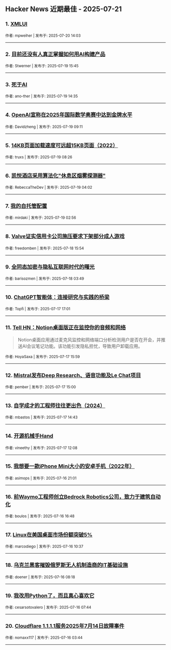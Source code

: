 ## Hacker News 近期最佳 - 2025-07-21


### 1. [XMLUI](https://news.ycombinator.com/item?id=44625292)

<sub>作者: mpweiher | 发布于: 2025-07-20 14:03</sub>

---

### 2. [目前还没有人真正掌握如何用AI构建产品](https://news.ycombinator.com/item?id=44616479)

<sub>作者: Stwerner | 发布于: 2025-07-19 15:45</sub>

---

### 3. [死于AI](https://news.ycombinator.com/item?id=44615801)

<sub>作者: ano-ther | 发布于: 2025-07-19 14:35</sub>

---

### 4. [OpenAI宣称在2025年国际数学奥赛中达到金牌水平](https://news.ycombinator.com/item?id=44613840)

<sub>作者: Davidzheng | 发布于: 2025-07-19 09:11</sub>

---

### 5. [14KB页面加载速度可远超15KB页面（2022）](https://news.ycombinator.com/item?id=44613625)

<sub>作者: truxs | 发布于: 2025-07-19 08:26</sub>

---

### 6. [凯悦酒店采用算法化"休息区烟雾探测器"](https://news.ycombinator.com/item?id=44612487)

<sub>作者: RebeccaTheDev | 发布于: 2025-07-19 04:02</sub>

---

### 7. [我的自托管配置](https://news.ycombinator.com/item?id=44612151)

<sub>作者: mirdaki | 发布于: 2025-07-19 02:56</sub>

---

### 8. [Valve证实信用卡公司施压要求下架部分成人游戏](https://news.ycombinator.com/item?id=44606184)

<sub>作者: freedomben | 发布于: 2025-07-18 15:54</sub>

---

### 9. [全同态加密与隐私互联网时代的曙光](https://news.ycombinator.com/item?id=44601023)

<sub>作者: barisozmen | 发布于: 2025-07-18 03:49</sub>

---

### 10. [ChatGPT智能体：连接研究与实践的桥梁](https://news.ycombinator.com/item?id=44595492)

<sub>作者: Topfi | 发布于: 2025-07-17 17:01</sub>

---

### 11. [Tell HN：Notion桌面版正在监控你的音频和网络](https://news.ycombinator.com/item?id=44594790)
> Notion桌面应用通过麦克风监控和网络端口分析检测用户是否在开会，并推送AI会议笔记功能。该功能引发隐私担忧，导致用户卸载应用。

<sub>作者: HoyaSaxa | 发布于: 2025-07-17 15:59</sub>

---

### 12. [Mistral发布Deep Research、语音功能及Le Chat项目](https://news.ycombinator.com/item?id=44594156)

<sub>作者: pember | 发布于: 2025-07-17 15:00</sub>

---

### 13. [自学成才的工程师往往更出色（2024）](https://news.ycombinator.com/item?id=44593972)

<sub>作者: mbastos | 发布于: 2025-07-17 14:43</sub>

---

### 14. [开源机械手Hand](https://news.ycombinator.com/item?id=44592413)

<sub>作者: vineethy | 发布于: 2025-07-17 12:08</sub>

---

### 15. [我想要一款iPhone Mini大小的安卓手机（2022年）](https://news.ycombinator.com/item?id=44586723)

<sub>作者: asimops | 发布于: 2025-07-16 21:01</sub>

---

### 16. [前Waymo工程师创立Bedrock Robotics公司，致力于建筑自动化](https://news.ycombinator.com/item?id=44584372)

<sub>作者: boulos | 发布于: 2025-07-16 16:48</sub>

---

### 17. [Linux在美国桌面市场份额突破5%](https://news.ycombinator.com/item?id=44580682)

<sub>作者: marcodiego | 发布于: 2025-07-16 10:37</sub>

---

### 18. [乌克兰黑客摧毁俄罗斯无人机制造商的IT基础设施](https://news.ycombinator.com/item?id=44579902)

<sub>作者: doener | 发布于: 2025-07-16 08:18</sub>

---

### 19. [我改用Python了，而且真心喜欢它](https://news.ycombinator.com/item?id=44579717)

<sub>作者: cesarsotovalero | 发布于: 2025-07-16 07:44</sub>

---

### 20. [Cloudflare 1.1.1.1服务2025年7月14日故障事件](https://news.ycombinator.com/item?id=44578490)

<sub>作者: nomaxx117 | 发布于: 2025-07-16 03:44</sub>

---
